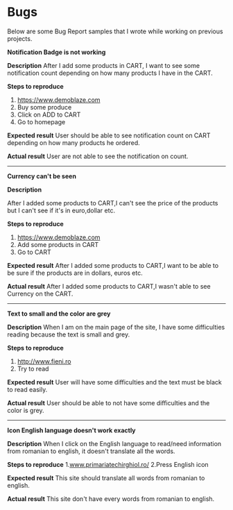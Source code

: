 # Bugs

Below are some Bug Report samples that I wrote while working on previous projects.

**Notification Badge is not working**

**Description**
After I add some products in CART, I want to see some notification count depending on how many products I have in the CART.

**Steps to reproduce**
1. https://www.demoblaze.com
2. Buy some produce
3. Click on ADD to CART
4. Go to homepage

**Expected result**
User should be able to see notification count on CART depending on how many  products he ordered.

**Actual result**
User are not able to see the notification  on count.

---------------------------

**Currency can't be seen**

**Description**

After I added some products to CART,I can't see the price of the products but I can't see if it's in euro,dollar etc.

**Steps to reproduce**
1. https://www.demoblaze.com
2. Add some products in CART
3. Go to CART

**Expected result**
After I added some products to CART,I want to be able to be sure if the products are in dollars, euros etc.

**Actual result**
After I added some products to CART,I wasn't able to see Currency on the CART.

----------

**Text to small and the color are grey**

**Description**
When I am on the main page of the site, I have some difficulties reading because the text is small and grey.

**Steps to reproduce**
1. http://www.fieni.ro 
2. Try to read 

**Expected result**
User will have some difficulties and the text must be black to read easily.

**Actual result**
User should be able to not have some difficulties and the color is grey.

-----------

**Icon English language doesn't work exactly**

**Description**
When I click on the English language to read/need information from romanian to english, it doesn't translate all the words.

**Steps to reproduce**
1.www.primariatechirghiol.ro/
2.Press English icon

**Expected result**
This site should translate all words from romanian to english.

**Actual result**
This site don't have every words from romanian to english.
